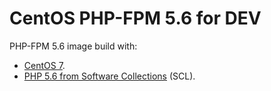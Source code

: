 # CentOS PHP-FPM 5.6 for DEV
PHP-FPM 5.6 image build with:
* [CentOS 7](https://hub.docker.com/_/centos/).
* [PHP 5.6 from Software Collections](https://www.softwarecollections.org/en/scls/rhscl/rh-php56/) (SCL).